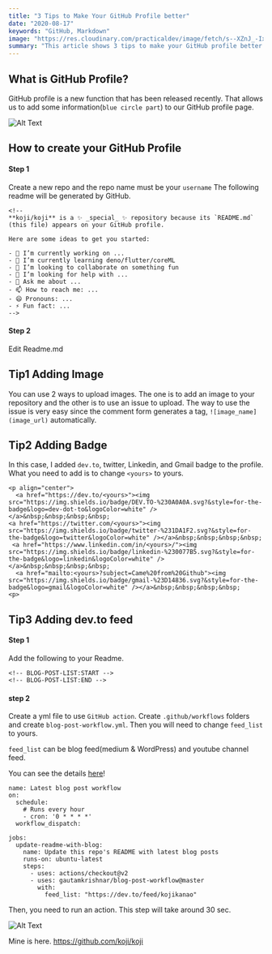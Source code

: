 ```yaml
---
title: "3 Tips to Make Your GitHub Profile better"
date: "2020-08-17"
keywords: "GitHub, Markdown"
image: "https://res.cloudinary.com/practicaldev/image/fetch/s--XZnJ_-Ix--/c_imagga_scale,f_auto,fl_progressive,h_420,q_auto,w_1000/https://dev-to-uploads.s3.amazonaws.com/i/vry0m1ca4jm4n44mi8r4.jpg"
summary: "This article shows 3 tips to make your GitHub profile better."
---
```



## What is GitHub Profile?
GitHub profile is a new function that has been released recently. That allows us to add some information(`blue circle part`) to our GitHub profile page.

![Alt Text](https://dev-to-uploads.s3.amazonaws.com/i/w0weflex5f6wynhh8okf.png)

## How to create your GitHub Profile
#### Step 1 
Create a new repo and the repo name must be your `username`
The following readme will be generated by GitHub.

```
<!--
**koji/koji** is a ✨ _special_ ✨ repository because its `README.md` (this file) appears on your GitHub profile.

Here are some ideas to get you started:

- 🔭 I’m currently working on ...
- 🌱 I’m currently learning deno/flutter/coreML
- 👯 I’m looking to collaborate on something fun
- 🤔 I’m looking for help with ...
- 💬 Ask me about ...
- 📫 How to reach me: ...
- 😄 Pronouns: ...
- ⚡ Fun fact: ...
-->
```

#### Step 2 
Edit Readme.md

## Tip1 Adding Image
You can use 2 ways to upload images.
The one is to add an image to your repository and the other is to use an issue to upload. The way to use the issue is very easy since the comment form generates a tag, `![image_name](image_url)` automatically.   


## Tip2 Adding Badge
In this case, I added `dev.to`, twitter, Linkedin, and Gmail badge to the profile.
What you need to add is to change `<yours>` to yours.

```
<p align="center">
  <a href="https://dev.to/<yours>"><img src="https://img.shields.io/badge/DEV.TO-%230A0A0A.svg?&style=for-the-badge&logo=dev-dot-to&logoColor=white" />       </a>&nbsp;&nbsp;&nbsp;&nbsp;
<a href="https://twitter.com/<yours>"><img src="https://img.shields.io/badge/twitter-%231DA1F2.svg?&style=for-the-badge&logo=twitter&logoColor=white" /></a>&nbsp;&nbsp;&nbsp;&nbsp;
 <a href="https://www.linkedin.com/in/<yours>/"><img src="https://img.shields.io/badge/linkedin-%230077B5.svg?&style=for-the-badge&logo=linkedin&logoColor=white" /></a>&nbsp;&nbsp;&nbsp;&nbsp;
  <a href="mailto:<yours>?subject=Came%20from%20Github"><img src="https://img.shields.io/badge/gmail-%23D14836.svg?&style=for-the-badge&logo=gmail&logoColor=white" /></a>&nbsp;&nbsp;&nbsp;&nbsp;
<p>
```

## Tip3 Adding dev.to feed

#### Step 1
Add the following to your Readme.

```
<!-- BLOG-POST-LIST:START -->
<!-- BLOG-POST-LIST:END -->
```

#### step 2
Create a yml file to use `GitHub action`.
Create `.github/workflows` folders and create `blog-post-workflow.yml`.
Then you will need to change `feed_list` to yours.

`feed_list` can be blog feed(medium & WordPress) and youtube channel feed.

You can see the details [here](https://github.com/gautamkrishnar/blog-post-workflow)!


```
name: Latest blog post workflow
on:
  schedule:
    # Runs every hour
    - cron: '0 * * * *'
  workflow_dispatch:

jobs:
  update-readme-with-blog:
    name: Update this repo's README with latest blog posts
    runs-on: ubuntu-latest
    steps:
      - uses: actions/checkout@v2
      - uses: gautamkrishnar/blog-post-workflow@master
        with:
          feed_list: "https://dev.to/feed/kojikanao"
```

Then, you need to run an action. This step will take around 30 sec.

![Alt Text](https://dev-to-uploads.s3.amazonaws.com/i/r89nqz4fiyvh0p1i5j52.png)


Mine is here.
https://github.com/koji/koji